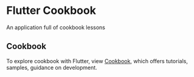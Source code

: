 # Flutter Cookbook

An application full of cookbook lessons

## Cookbook

To explore cookbook with Flutter, view [Cookbook](https://flutter.dev/docs/cookbook), which offers tutorials,
samples, guidance on development.
